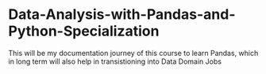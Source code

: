 # Data-Analysis-with-Pandas-and-Python-Specialization
This will be my documentation journey of this course to learn Pandas, which in long term will also help in transistioning into Data Domain Jobs
